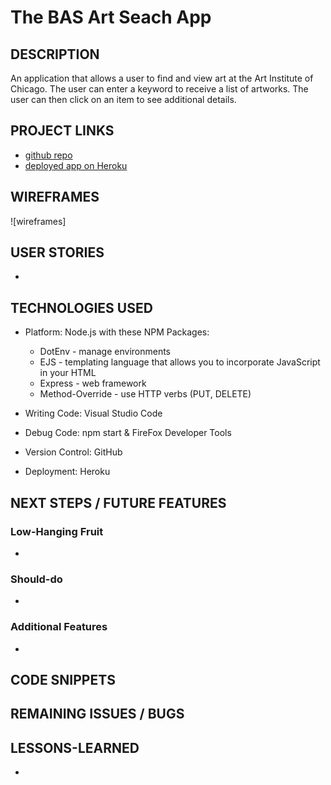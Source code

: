 # The BAS Art Seach App

## DESCRIPTION
An application that allows a user to find and view art at the Art Institute of Chicago.  The user can enter a keyword to receive a list of artworks.  The user can then click on an item to see additional details.

## PROJECT LINKS
   * [github repo](https://github.com/bradjd1/Art)
   * [deployed app on Heroku](https://bas-art.herokuapp.com/)

## WIREFRAMES
![wireframes]



## USER STORIES

* 

## TECHNOLOGIES USED
* Platform: Node.js with these NPM Packages:
  - DotEnv - manage environments
  - EJS - templating language that allows you to incorporate JavaScript in your HTML
  - Express - web framework
  - Method-Override - use HTTP verbs (PUT, DELETE)

* Writing Code: Visual Studio Code
* Debug Code: npm start & FireFox Developer Tools
* Version Control: GitHub
* Deployment: Heroku

## NEXT STEPS / FUTURE FEATURES
### Low-Hanging Fruit
* 
### Should-do
* 
### Additional Features
* 

## CODE SNIPPETS


## REMAINING ISSUES / BUGS

## LESSONS-LEARNED
 * 
 
  